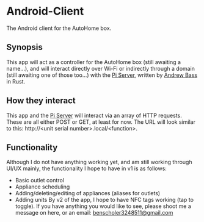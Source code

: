 # Android-Client
The Android client for the AutoHome box.

## Synopsis
This app will act as a controller for the AutoHome box (still awaiting a name...), and will interact directly over Wi-Fi or indirectly through a domain (still awaiting one of those too...) with the [Pi Server](https://github.com/ScholerBass-AutoHome/Pi-Server), written by [Andrew Bass](https://github.com/andbass) in Rust. 

## How they interact
This app and the [Pi Server](https://github.com/ScholerBass-AutoHome/Pi-Server) will interact via an array of HTTP requests. These are all either POST or GET, at least for now. The URL will look similar to this: http://\<unit serial number\>.local/\<function\>.

## Functionality
Although I do not have anything working yet, and am still working through UI/UX mainly, the functionality I hope to have in v1 is as follows:
* Basic outlet control
* Appliance scheduling
* Adding/deleting/editing of appliances (aliases for outlets)
* Adding units
By v2 of the app, I hope to have NFC tags working (tap to toggle). If you have anything you would like to see, please shoot me a message on here, or an email: benscholer3248511@gmail.com
